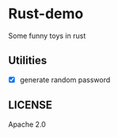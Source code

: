 # Rust-demo

Some funny toys in rust

## Utilities
- [x] generate random password



## LICENSE

Apache 2.0
